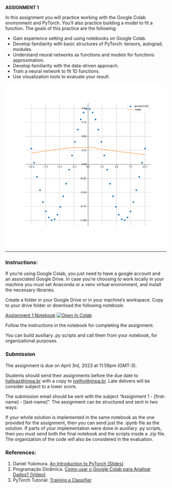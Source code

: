 **ASSIGNMENT 1**

In this assignment you will practice working with the Google Colab environment and PyTorch. You’ll also practice building a model to fit a function. The goals of this practice are the following:

-   Gain experience setting and using notebooks on Google Colab.
-   Develop familiarity with basic structures of PyTorch: tensors, autograd, modules.
-   Understand neural networks as functions and models for functions approximation.
-   Develop familiarity with the data-driven approach.
-   Train a neural network to fit 1D functions.
-   Use visualization tools to evaluate your result.

![](img/cosine_approximation.gif)

------
### Instructions:
If you’re using Google Colab, you just need to have a google account and an associated Google Drive. In case you’re choosing to work locally in your machine you must set Anaconda or a venv virtual environment, and install the necessary libraries.

Create a folder in your Google Drive or in your machine’s workspace. Copy to your drive folder or download the following notebook:

[Assignment 1 Notebook](https://colab.research.google.com/github/hallpaz/3dsystems23/blob/main/assignments/lab1_fittingfunctions.ipynb)
<a href="https://colab.research.google.com/github/hallpaz/3dsystems23/blob/main/assignments/lab1_fittingfunctions.ipynb" target="_parent"><img src="https://colab.research.google.com/assets/colab-badge.svg" alt="Open In Colab"/></a>

Follow the instructions in the notebook for completing the assignment.

You can build auxiliary .py scripts and call them from your notebook, for organizational purposes.

### Submission 

The assignment is due on April 3rd, 2023 at 11:59pm (GMT-3).

Students should send their assignments before the due date to hallpaz@impa.br with a copy to lvelho@impa.br. Late delivers will be consider subject to a lower score.

The submission email should be sent with the subject “Assignment 1 - [first-name] - [last-name]”. The assignment can be structured and sent in two ways:

If your whole solution is implemented in the same notebook as the one provided for the assignment, then you can send just the .ipynb file as the solution. If parts of your implementation were done in auxiliary .py scripts, then you must send both the final notebook and the scripts inside a .zip file. The organization of the code will also be considered in the evaluation.

### References:

1. Daniel Yukimura. [An Introduction to PyTorch (Slides)](https://slides.com/danielyukimura/deck-493038)
2. Programação Dinâmica. [Como usar o Google Colab para Analisar Dados? (Vídeo)](https://youtu.be/_mIwsA2ddSc)
3. PyTorch Tutorial: [Training a Classifier](https://pytorch.org/tutorials/beginner/blitz/cifar10_tutorial.html)